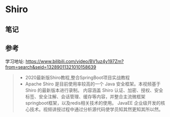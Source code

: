 # Shiro

## 笔记



## 参考

学习地址: https://www.bilibili.com/video/BV1uz4y197Zm?from=search&seid=13289011321010158639

> - 2020最新版Shiro教程,整合SpringBoot项目实战教程
> - Apache Shiro 是目前使用率较高的一个 Java 安全框架。本视频基于 Shiro 的最新版本进行录制。 内容涵盖 Shiro 认证、加密、授权、安全标签、安全注解、会话管理、缓存等内容，并整合主流微框架springboot框架，以及redis相关技术的使用。 JavaEE 企业级开发的核心技术。视频讲授过程中通过分析源代码使学员知其然更知其所以然。